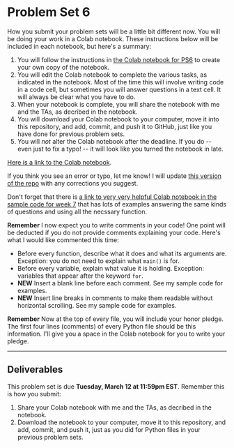 # Problem Set 6

How you submit your problem sets will be a little bit different now. You will be doing your work in a Colab notebook. These instructions below will be included in each notebook, but here's a summary:

1. You will follow the instructions in [the Colab notebook for PS6](https://colab.research.google.com/drive/1MxY6znCsQHzbl4hmHYcoQS2tKOefcwIo?usp=sharing) to create your own copy of the notebook.
2. You will edit the Colab notebook to complete the various tasks, as indicated in the notebook. Most of the time this will involve writing code in a code cell, but sometimes you will answer questions in a text cell. It will always be clear what you have to do.
3. When your notebook is complete, you will share the notebook with me and the TAs, as decribed in the notebook.
4. You will download your Colab notebook to your computer, move it into this repository, and add, commit, and push it to GitHub, just like you have done for previous problem sets.
5. You will *not* alter the Colab notebook after the deadline. If you do -- even just to fix a typo! -- it will look like you turned the notebook in late.

[Here is a link to the Colab notebook](https://colab.research.google.com/drive/1MxY6znCsQHzbl4hmHYcoQS2tKOefcwIo?usp=sharing).

If you think you see an error or typo, let me know! I will update [this version of the repo](https://github.com/CSCI1090-S24/ps6) with any corrections you suggest.

Don't forget that there is [a link to very very helpful Colab notebook in the sample code for week 7](https://github.com/CSCI1090-S24/sample_code/tree/main/week7) that has lots of examples answering the same kinds of questions and using all the necssary function. 


**Remember** I now expect you to write comments in your code! One point will be deducted if you do not provide comments explaining your code. Here's what I would like commented this time:

* Before every function, describe what it does and what its arguments are. Exception: you do not need to explain what `main()` is for.
* Before every variable, explain what value it is holding. Exception: variables that appear after the keyword `for`.
* **NEW** Insert a blank line before each comment. See my sample code for examples.
* **NEW** Insert line breaks in comments to make them readable without horizontal scrolling. See my sample code for examples.

**Remember** Now at the top of every file, you will include your honor pledge. The first four lines (comments) of every Python file should be this information. I'll give you a space in the Colab notebook for you to write your pledge.

---

## Deliverables

This problem set is due **Tuesday, March 12 at 11:59pm EST**. Remember this is how you submit:

1. Share your Colab notebook with me and the TAs, as decribed in the notebook.
2. Download the notebook to your computer, move it to this repository, and add, commit, and push it, just as you did for Python files in your previous problem sets.

